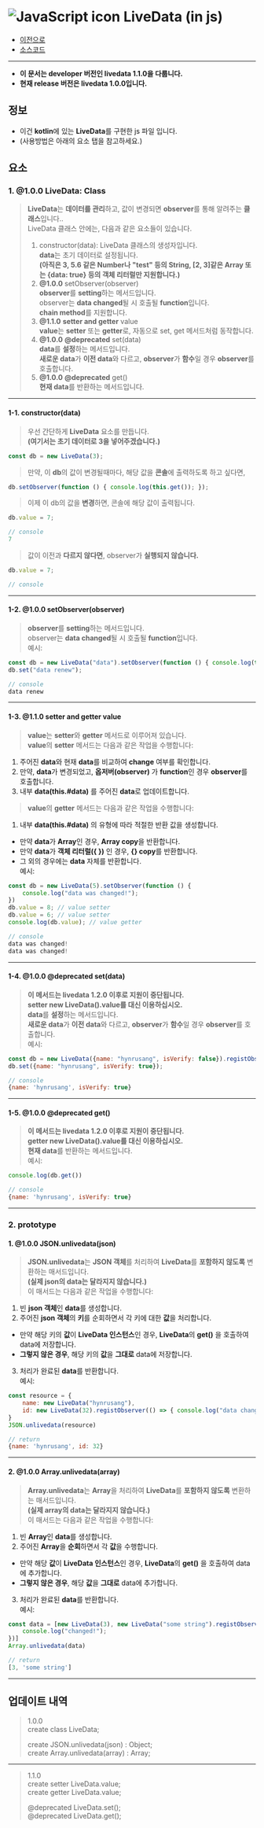 # ![JavaScript icon](https://upload.wikimedia.org/wikipedia/commons/thumb/9/99/Unofficial_JavaScript_logo_2.svg/33px-Unofficial_JavaScript_logo_2.svg.png) LiveData (in js)
- [이전으로](https://github.com/hynrusang/js-lib)
- [소스코드](https://github.com/hynrusang/js-lib/blob/main/1.0.0/livedata.js)
---
- **이 문서는 developer 버전인 livedata 1.1.0을 다룹니다.**  
- **현재 release 버전은 livedata 1.0.0입니다.**  
## 정보
- 이건 **kotlin**에 있는 **LiveData**를 구현한 js 파일 입니다.  
- (사용방법은 아래의 요소 탭을 참고하세요.)

## 요소
### 1. @1.0.0 LiveData: Class
> **LiveData**는 **데이터를 관리**하고, 값이 변경되면 **observer**를 통해 알려주는 **클래스**입니다..  
> LiveData 클래스 안에는, 다음과 같은 요소들이 있습니다.   
> 1. constructor(data): LiveData 클래스의 생성자입니다.  
> **data**는 초기 데이터로 설정됩니다.  
> **(아직은 3, 5.6 같은 Number나 "test" 등의 String, [2, 3]같은 Array 또는 {data: true} 등의 객체 리터럴만 지원합니다.)**  
> 2. **@1.0.0** setObserver(observer)  
> **observer**를 **setting**하는 메서드입니다.  
> observer는 **data changed**될 시 호출될 **function**입니다.  
> **chain method**를 지원합니다.  
> 3. **@1.1.0** **setter and getter** value  
> **value**는 **setter** 또는 **getter**로, 자동으로 set, get 메서드처럼 동작합니다.  
> 4. **@1.0.0** **@deprecated** set(data)  
> **data**를 **설정**하는 메서드입니다.  
> **새로운 data**가 **이전 data**와 다르고, **observer**가 **함수**일 경우 **observer**를 호출합니다.  
> 5. **@1.0.0** **@deprecated** get()  
> **현재 data**를 반환하는 메서드입니다.  
---
#### 1-1. constructor(data)
> 우선 간단하게 **LiveData** 요소를 만듭니다.  
> **(여기서는 초기 데이터로 3을 넣어주겠습니다.)**  
```js
const db = new LiveData(3);
```
> 만약, 이 **db**의 값이 변경될때마다, 해당 값을 **콘솔**에 출력하도록 하고 싶다면,  
```js
db.setObserver(function () { console.log(this.get()); });
```
> 이제 이 db의 값을 **변경**하면, 콘솔에 해당 값이 출력됩니다.  
```js
db.value = 7;

// console
7
```
> 값이 이전과 **다르지 않다면**, observer가 **실행되지 않습니다.**  
```js
db.value = 7;

// console
```
---
#### 1-2. **@1.0.0** setObserver(observer)
> **observer**를 **setting**하는 메서드입니다.  
> observer는 **data changed**될 시 호출될 **function**입니다.  
예시:
```js
const db = new LiveData("data").setObserver(function () { console.log(this.get()); });  
db.set("data renew");  

// console
data renew
```
---
#### 1-3. **@1.1.0** **setter and getter** value  
> **value**는 **setter**와 **getter** 메서드로 이루어져 있습니다.  
> **value**의 **setter** 메서드는 다음과 같은 작업을 수행합니다:  
  
1. 주어진 **data**와 현재 **data**를 비교하여 **change** 여부를 확인합니다.  
2. 만약, **data**가 변경되었고, **옵저버(observer)** 가 **function**인 경우 **observer**를 호출합니다.  
3. 내부 **data(this.#data)** 를 주어진 **data**로 업데이트합니다.  
  
> **value**의 **getter** 메서드는 다음과 같은 작업을 수행합니다:  
  
1. 내부 **data(this.#data)** 의 유형에 따라 적절한 반환 값을 생성합니다.  
- 만약 **data**가 **Array**인 경우, **Array copy**을 반환합니다.  
- 만약 **data**가 **객체 리터럴({ })** 인 경우, **{} copy**를 반환합니다.  
- 그 외의 경우에는 **data** 자체를 반환합니다.  
예시:  
```js
const db = new LiveData(5).setObserver(function () {
    console.log("data was changed!");
})
db.value = 8; // value setter
db.value = 6; // value setter
console.log(db.value); // value getter

// console
data was changed!
data was changed!
```
---
#### 1-4. **@1.0.0** **@deprecated** set(data)
> **이 메서드는 livedata 1.2.0 이후로 지원이 중단됩니다.**  
> **setter new LiveData().value를 대신 이용하십시오.**  
> **data**를 **설정**하는 메서드입니다.  
> **새로운 data**가 **이전 data**와 다르고, **observer**가 **함수**일 경우 **observer**를 호출합니다.  
예시:
```js
const db = new LiveData({name: "hynrusang", isVerify: false}).registObserver(function () { console.log(this.get()); });  
db.set({name: "hynrusang", isVerify: true});  

// console
{name: 'hynrusang', isVerify: true}
```
---
#### 1-5. **@1.0.0** **@deprecated** get()  
> **이 메서드는 livedata 1.2.0 이후로 지원이 중단됩니다.**  
> **getter new LiveData().value를 대신 이용하십시오.**  
> **현재 data**를 반환하는 메서드입니다.  
예시:
```js
console.log(db.get())

// console
{name: 'hynrusang', isVerify: true}
```
---
### 2. prototype
#### 1. **@1.0.0** JSON.unlivedata(json)   
> **JSON.unlivedata**는 **JSON 객체**를 처리하여 **LiveData**를 **포함하지 않도록** 변환하는 매서드입니다.  
> **(실제 json의 data는 달라지지 않습니다.)**  
> 이 매서드는 다음과 같은 작업을 수행합니다:  
1. 빈 **json 객체**인 **data**를 생성합니다.  
2. 주어진 **json 객체**의 **키**를 순회하면서 각 키에 대한 **값**을 처리합니다.  
- 만약 해당 키의 **값**이 **LiveData 인스턴스**인 경우, **LiveData**의 **get()** 을 호출하여 data에 저장합니다.  
- **그렇지 않은 경우**, 해당 키의 **값**을 **그대로** data에 저장합니다.  
3. 처리가 완료된 **data**를 반환합니다.  
예시:  
```js
const resource = {
    name: new LiveData("hynrusang"),
    id: new LiveData(32).registObserver(() => { console.log("data changed") })
}
JSON.unlivedata(resource)

// return 
{name: 'hynrusang', id: 32}
```
---
#### 2. **@1.0.0** Array.unlivedata(array)
> **Array.unlivedata**는 **Array**을 처리하여 **LiveData**를 **포함하지 않도록** 변환하는 매서드입니다.  
> **(실제 array의 data는 달라지지 않습니다.)**  
> 이 매서드는 다음과 같은 작업을 수행합니다:  
1. 빈 **Array**인 **data**를 생성합니다.  
2. 주어진 **Array**을 **순회**하면서 각 **값**을 수행합니다.  
- 만약 해당 **값**이 **LiveData 인스턴스**인 경우, **LiveData**의 **get()** 을 호출하여 data에 추가합니다.    
- **그렇지 않은 경우**, 해당 **값**을 **그대로** data에 추가합니다.  
3. 처리가 완료된 **data**를 반환합니다.  
예시:
```js
const data = [new LiveData(3), new LiveData("some string").registObserver(() => {
    console.log("changed!");
})]
Array.unlivedata(data)

// return
[3, 'some string']
```
---
## 업데이트 내역
> 1.0.0  
> create class LiveData;  
>
> create JSON.unlivedata(json) : Object;  
> create Array.unlivedata(array) : Array;  
---
> 1.1.0  
> create setter LiveData.value;  
> create getter LiveData.value;  
>  
> @deprecated LiveData.set();  
> @deprecated LiveData.get();  
